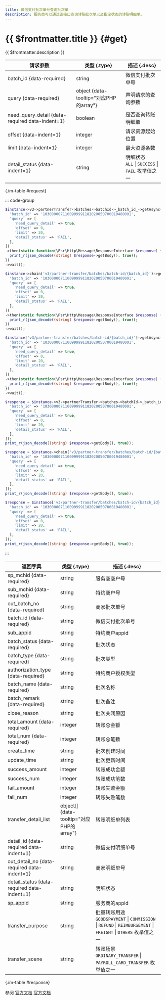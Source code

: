```yaml
---
title: 微信支付批次单号查询批次单
description: 服务商可以通过该接口查询转账批次单以及指定状态的转账明细单。
---
```


# {{ $frontmatter.title }} {#get}

{{ $frontmatter.description }}

| 请求参数 | 类型 {.type} | 描述 {.desc}
| --- | --- | ---
| batch_id {data-required} | string | 微信支付批次单号
| query {data-required} | object {data-tooltip="对应PHP的array"} | 声明请求的查询参数
| need_query_detail {data-required data-indent=1} | boolean | 是否查询转账明细单
| offset {data-indent=1} | integer | 请求资源起始位置
| limit {data-indent=1} | integer | 最大资源条数
| detail_status {data-indent=1} | string | 明细状态<br/>`ALL` \| `SUCCESS` \| `FAIL` 枚举值之一

{.im-table #request}

::: code-group

```php [异步纯链式]
$instance->v3->partnerTransfer->batches->batchId->_batch_id_->getAsync([
  'batch_id' => '1030000071100999991182020050700019480001',
  'query' => [
    'need_query_detail' => true,
    'offset' => 0,
    'limit' => 20,
    'detail_status' => 'FAIL',
  ],
])
->then(static function(\Psr\Http\Message\ResponseInterface $response) {
  print_r(json_decode((string) $response->getBody(), true));
})
->wait();
```

```php [异步声明式]
$instance->chain('v3/partner-transfer/batches/batch-id/{batch_id}')->getAsync([
  'batch_id' => '1030000071100999991182020050700019480001',
  'query' => [
    'need_query_detail' => true,
    'offset' => 0,
    'limit' => 20,
    'detail_status' => 'FAIL',
  ],
])
->then(static function(\Psr\Http\Message\ResponseInterface $response) {
  print_r(json_decode((string) $response->getBody(), true));
})
->wait();
```

```php [异步属性式]
$instance['v3/partner-transfer/batches/batch-id/{batch_id}']->getAsync([
  'batch_id' => '1030000071100999991182020050700019480001',
  'query' => [
    'need_query_detail' => true,
    'offset' => 0,
    'limit' => 20,
    'detail_status' => 'FAIL',
  ],
])
->then(static function(\Psr\Http\Message\ResponseInterface $response) {
  print_r(json_decode((string) $response->getBody(), true));
})
->wait();
```

```php [同步纯链式]
$response = $instance->v3->partnerTransfer->batches->batchId->_batch_id_->get([
  'batch_id' => '1030000071100999991182020050700019480001',
  'query' => [
    'need_query_detail' => true,
    'offset' => 0,
    'limit' => 20,
    'detail_status' => 'FAIL',
  ],
]);
print_r(json_decode((string) $response->getBody(), true));
```

```php [同步声明式]
$response = $instance->chain('v3/partner-transfer/batches/batch-id/{batch_id}')->get([
  'batch_id' => '1030000071100999991182020050700019480001',
  'query' => [
    'need_query_detail' => true,
    'offset' => 0,
    'limit' => 20,
    'detail_status' => 'FAIL',
  ],
]);
print_r(json_decode((string) $response->getBody(), true));
```

```php [同步属性式]
$response = $instance['v3/partner-transfer/batches/batch-id/{batch_id}']->get([
  'batch_id' => '1030000071100999991182020050700019480001',
  'query' => [
    'need_query_detail' => true,
    'offset' => 0,
    'limit' => 20,
    'detail_status' => 'FAIL',
  ],
]);
print_r(json_decode((string) $response->getBody(), true));
```

:::

| 返回字典 | 类型 {.type} | 描述 {.desc}
| --- | --- | ---
| sp_mchid {data-required} | string | 服务商商户号
| sub_mchid {data-required} | string | 特约商户号
| out_batch_no {data-required} | string | 商家批次单号
| batch_id {data-required} | string | 微信支付批次单号
| sub_appid | string | 特约商户appid
| batch_status {data-required} | string | 批次状态
| batch_type {data-required} | string | 批次类型
| authorization_type {data-required} | string | 特约商户授权类型
| batch_name {data-required} | string | 批次名称
| batch_remark {data-required} | string | 批次备注
| close_reason | string | 批次关闭原因
| total_amount {data-required} | integer | 转账总金额
| total_num {data-required} | integer | 转账总笔数
| create_time | string | 批次创建时间
| update_time | string | 批次更新时间
| success_amount | integer | 转账成功金额
| success_num | integer | 转账成功笔数
| fail_amount | integer | 转账失败金额
| fail_num | integer | 转账失败笔数
| transfer_detail_list | object[] {data-tooltip="对应PHP的array"} | 转账明细单列表
| detail_id {data-required data-indent=1} | string | 微信支付明细单号
| out_detail_no {data-required data-indent=1} | string | 商家明细单号
| detail_status {data-required data-indent=1} | string | 明细状态
| sp_appid | string | 服务商的appid
| transfer_purpose | string | 批量转账用途<br/>`GOODSPAYMENT` \| `COMMISSION` \| `REFUND` \| `REIMBURSEMENT` \| `FREIGHT` \| `OTHERS` 枚举值之一
| transfer_scene | string | 转账场景<br/>`ORDINARY_TRANSFER` \| `PAYROLL_CARD_TRANSFER` 枚举值之一

{.im-table #response}

参阅 [官方文档](https://pay.weixin.qq.com/wiki/doc/apiv3_partner/Offline/apis/chapter4_1_7.shtml) [官方文档](https://pay.weixin.qq.com/wiki/doc/apiv3/wxpay/pay/transfer_partner/chapter3_2.shtml)
